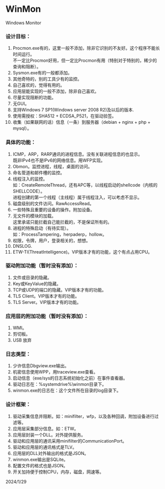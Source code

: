 # WinMon
Windows Monitor

### 设计目标：
1. Procmon.exe有的，这里一般不添加，除非它识别的不友好。这个程序不能长时间运行。  
   不一定比Procmon好用，但一定比Procmon有用（特别对于特别的，稀少的查询和阻断）。  
2. Sysmon.exe有的一般都添加。
3. 其他奇特的，别的工具少有的监控。
4. 自己喜欢的，觉得有用的。
5. 应用层能实现的一般不添加，除非自己喜欢。
6. 尽量实现阻断的功能。
7. 无GUI。
8. 支持Windows 7 SP1(Windows server 2008 R2)及以后的版本.
9. 使用需授权：SHA512 + ECDSA_P521，在驱动验签。
10. 收集（如果联网的话）信息（一条）到服务器（debian + nginx + php + mysql）。

### 具体的功能：
1. ICMP，ARP，RARP通讯的进程信息。没有关联进程信息的也显示。  
   既非IPv4也不是IPv6的网络信息。用WFP实现。  
2. Obmon。监控进程，线程，桌面的访问。  
3. 命名管道和邮件槽的监控。  
4. 线程注入的监控。  
   如：CreateRemoteThread，还有APC等，以线程启动的shellcode（内核的SHELLCODE）。  
   进程创建的第一个线程（主线程）属于线程注入，可以考虑不显示。  
5. 磁盘级别的文件访问。RawAccessRead。  
6. 一些特殊且重要的设备的操作。附加设备。  
7. 无文件的模块的加载。  
   这里承诺只能拦截自己能拦截的，不是保证所有的。  
8. 进程的特殊启动（有待实现）。  
   如：ProcessTampering，herpaderp，hollow。  
9. 权限，令牌，用户，登录相关的，想想。
10. DNSLOG.  
11. ETW-TI(ThreatIntelligence)。VIP版本才有的功能，这个有点占用CPU。

### 驱动附加功能（暂时没有添加）：
1. 文件或目录的隐藏。  
2. Key或KeyValue的隐藏。  
3. TCP或UDP的端口的隐藏。VIP版本才有的功能。  
4. TLS Client。VIP版本才有的功能。  
5. TLS Server。VIP版本才有的功能。  

### 应用层的附加功能（暂时没有添加）：
1. WMI。
2. 剪切板。
3. USB 放弃

### 日志类型：
1. 少许信息Dbgview.exe输出。
2. 机密信息使用WPP，用traceview.exe查看。
3. 启动信息（exe/sys的日志系统初始化之前）在事件查看器。
4. 驱动日志在：%systemdrive%\winmon目录下。
5. winmon.exe的日志在：这个文件所在目录的log目录下。

### 设计框架：
1. 驱动采集信息并阻断。如：minifilter，wfp，以及各种回调，附加设备进行过滤等。
2. 应用层采集部分信息。如：ETW。
3. 应用层封装一个DLL。对外提供服务。
4. 驱动和应用层的通讯采用minifilter的CommunicationPort。
5. 驱动和应用层的通讯格式是TLV。
6. 应用层的DLL对外输出的格式是JSON。
7. winmon.exe输出是SQLite。
8. 配置文件的格式也是JSON。
9. 开关加持便于控制CPU，内存，磁盘，网速等。

2024/1/29
